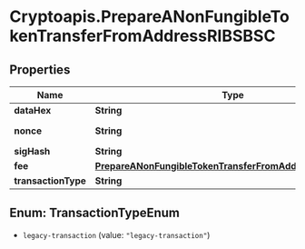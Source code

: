 # Cryptoapis.PrepareANonFungibleTokenTransferFromAddressRIBSBSC

## Properties

Name | Type | Description | Notes
------------ | ------------- | ------------- | -------------
**dataHex** | **String** | 0x0079006f00750072004100640064006900740069006f006e0061006c00440061007400610048006500720065 | [optional] 
**nonce** | **String** | Represents the sequential running number for an address, starting from 0 for the first transaction. E.g., if the nonce of a transaction is 10, it would be the 11th transaction sent from the sender&#39;s address. | [optional] 
**sigHash** | **String** | Representation of the hash that should be signed | 
**fee** | [**PrepareANonFungibleTokenTransferFromAddressRIBSBSCFee**](PrepareANonFungibleTokenTransferFromAddressRIBSBSCFee.md) |  | 
**transactionType** | **String** | Representation of the transaction type | 



## Enum: TransactionTypeEnum


* `legacy-transaction` (value: `"legacy-transaction"`)




